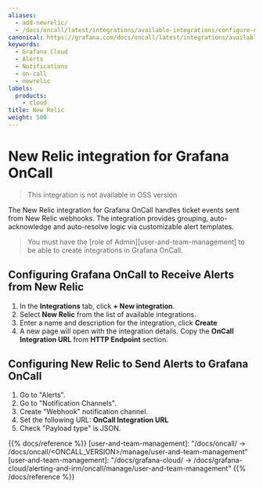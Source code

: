 ```yaml
---
aliases:
  - add-newrelic/
  - /docs/oncall/latest/integrations/available-integrations/configure-newrelic/
canonical: https://grafana.com/docs/oncall/latest/integrations/available-integrations/configure-newrelic/
keywords:
  - Grafana Cloud
  - Alerts
  - Notifications
  - on-call
  - newrelic
labels:
  products:
    - cloud
title: New Relic
weight: 500
---
```


# New Relic integration for Grafana OnCall

> This integration is not available in OSS version

The New Relic integration for Grafana OnCall handles ticket events sent from New Relic webhooks.
The integration provides grouping, auto-acknowledge and auto-resolve logic via customizable alert templates.

> You must have the [role of Admin][user-and-team-management] to be able to create integrations in Grafana OnCall.

## Configuring Grafana OnCall to Receive Alerts from New Relic

1. In the **Integrations** tab, click **+ New integration**.
2. Select **New Relic** from the list of available integrations.
3. Enter a name and description for the integration, click **Create**
4. A new page will open with the integration details. Copy the **OnCall Integration URL** from **HTTP Endpoint** section.

## Configuring New Relic to Send Alerts to Grafana OnCall

1. Go to "Alerts".
2. Go to "Notification Channels".
3. Create "Webhook" notification channel.
4. Set the following URL: **OnCall Integration URL**
5. Check "Payload type" is JSON.

{{% docs/reference %}}
[user-and-team-management]: "/docs/oncall/ -> /docs/oncall/<ONCALL_VERSION>/manage/user-and-team-management"
[user-and-team-management]: "/docs/grafana-cloud/ -> /docs/grafana-cloud/alerting-and-irm/oncall/manage/user-and-team-management"
{{% /docs/reference %}}
